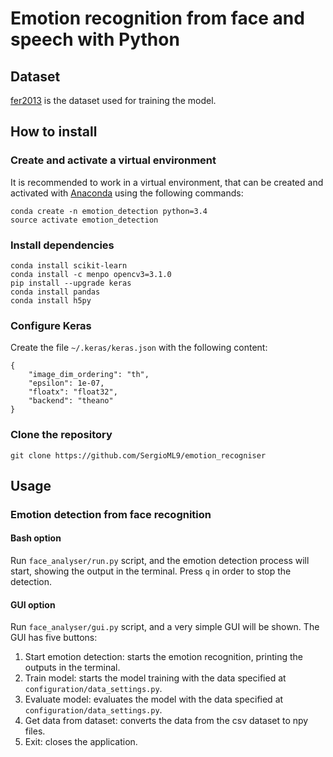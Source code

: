 # Emotion recognition from face and speech with Python

## Dataset

[fer2013](https://www.kaggle.com/c/challenges-in-representation-learning-facial-expression-recognition-challenge/data) is the dataset used for training the model.

## How to install

### Create and activate a virtual environment
It is recommended to work in a virtual environment, that can be created and activated with [Anaconda](https://www.continuum.io/downloads) using the following commands:

```
conda create -n emotion_detection python=3.4
source activate emotion_detection
```

### Install dependencies

```
conda install scikit-learn
conda install -c menpo opencv3=3.1.0
pip install --upgrade keras
conda install pandas
conda install h5py
```

### Configure Keras

Create the file ```~/.keras/keras.json``` with the following content:

```
{
    "image_dim_ordering": "th",
    "epsilon": 1e-07,
    "floatx": "float32",
    "backend": "theano"
}
```

### Clone the repository

```
git clone https://github.com/SergioML9/emotion_recogniser
```

## Usage

### Emotion detection from face recognition

#### Bash option

Run `face_analyser/run.py` script, and the emotion detection process will start, showing the output in the terminal. Press `q`
in order to stop the detection.

#### GUI option

Run `face_analyser/gui.py` script, and a very simple GUI will be shown. The GUI has five buttons:

1. Start emotion detection: starts the emotion recognition, printing the outputs in the terminal.
2. Train model: starts the model training with the data specified at `configuration/data_settings.py`. 
3. Evaluate model: evaluates the model with the data specified at `configuration/data_settings.py`. 
4. Get data from dataset: converts the data from the csv dataset to npy files.
5. Exit: closes the application.


